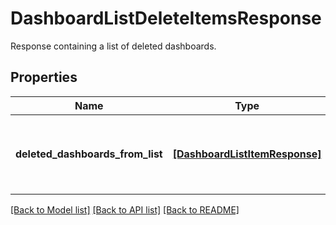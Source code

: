 # DashboardListDeleteItemsResponse

Response containing a list of deleted dashboards.

## Properties

| Name                             | Type                                                            | Description                                         | Notes      |
| -------------------------------- | --------------------------------------------------------------- | --------------------------------------------------- | ---------- |
| **deleted_dashboards_from_list** | [**[DashboardListItemResponse]**](DashboardListItemResponse.md) | List of dashboards deleted from the dashboard list. | [optional] |

[[Back to Model list]](README.md#documentation-for-models) [[Back to API list]](README.md#documentation-for-api-endpoints) [[Back to README]](README.md)
